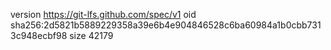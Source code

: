version https://git-lfs.github.com/spec/v1
oid sha256:2d5821b5889229358a39e6b4e904846528c6ba60984a1b0cbb7313c948ecbf98
size 42179
